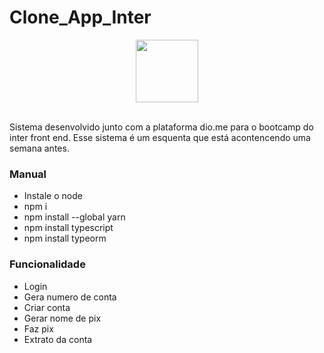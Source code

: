 # Clone_App_Inter
<div Align ="center">
      <img height ="100px" src="https://estagiointergotech.com.br/wp-content/uploads/2021/02/Inter_RGB_300-dpi-1536x569.png"/>
</div> <br>

Sistema desenvolvido junto com  a plataforma dio.me  para o  bootcamp do inter front end. Esse sistema é um esquenta que está acontencendo uma semana antes.

### Manual
- Instale o node
- npm i 
- npm install --global yarn 
- npm install typescript
- npm install typeorm


### Funcionalidade

- Login
- Gera numero de conta
- Criar conta 
- Gerar nome de pix
- Faz pix
- Extrato da conta


